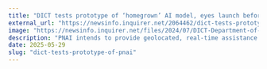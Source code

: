 ```yaml
---
title: "DICT tests prototype of ‘homegrown’ AI model, eyes launch before Sona"
external_url: "https://newsinfo.inquirer.net/2064462/dict-tests-prototype-of-homegrown-ai-model-eyes-launch-before-sona"
image: "https://newsinfo.inquirer.net/files/2024/07/DICT-Department-of-Information-and-Communications-Technology-03July2024.jpg"
description: "PNAI intends to provide geolocated, real-time assistance for citizens, such as gathering information and reporting crimes, using the vernacular in the area of the user." Maybe focus on getting basic web infrastructure of every government website in the Philippines right before diving into the AI hype train?
date: 2025-05-29
slug: "dict-tests-prototype-of-pnai"
---
```

